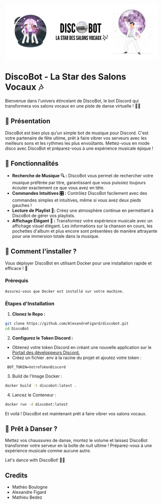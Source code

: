 <div id="header" align="center">
<img src="https://github.com/AlexandreFigard/discobot/blob/main/banner.png?raw=true" />
</div>

# DiscoBot - La Star des Salons Vocaux 🎶

Bienvenue dans l'univers étincelant de DiscoBot, le bot Discord qui transformera vos salons vocaux en une piste de danse virtuelle ! 🕺💃

## 🌟 Présentation 

DiscoBot est bien plus qu'un simple bot de musique pour Discord. C'est votre partenaire de fête ultime, prêt à faire vibrer vos serveurs avec les meilleurs sons et les rythmes les plus envoûtants. Mettez-vous en mode disco avec DiscoBot et préparez-vous à une expérience musicale épique !

## 🎵 Fonctionnalités

- **Recherche de Musique 🔍 :** DiscoBot vous permet de rechercher votre musique préférée par titre, garantissant que vous puissiez toujours écouter exactement ce que vous avez en tête.
- **Commandes Intuitives 🎛️ :** Contrôlez DiscoBot facilement avec des commandes simples et intuitives, même si vous avez deux pieds gauches !
- **Lecture de Playlist 📜:** Créez une atmosphère continue en permettant à DiscoBot de gérer vos playlists. 
- **Affichage Élégant 🌈 :** Transformez votre expérience musicale avec un affichage visuel élégant. Les informations sur la chanson en cours, les pochettes d'album et plus encore sont présentées de manière attrayante pour une immersion totale dans la musique.



## 🚀 Comment l'installer ?

Vous déployer DiscoBot en utilisant Docker pour une installation rapide et efficace ! 🐳
### Prérequis

    Assurez-vous que Docker est installé sur votre machine.

### Étapes d'Installation

1. **Clonez le Repo :**
```bash
git clone https://github.com/AlexandreFigard/discobot.git
cd DiscoBot
```


2. **Configurez le Token Discord :**

- Obtenez votre token Discord en créant une nouvelle application sur le [Portail des développeurs Discord.](https://discord.com/developers)
- Créez un fichier .env à la racine du projet et ajoutez votre token :
```env
 BOT_TOKEN=VotreTokenDiscord
 ```
   

3. Build de l'Image Docker :

```bash
docker build -t discobot:latest .
```

4. Lancez le Conteneur :
```bash
docker run -d discobot:latest
```
Et voilà ! DiscoBot est maintenant prêt à faire vibrer vos salons vocaux.

## 🕺 Prêt à Danser ?

Mettez vos chaussures de danse, montez le volume et laissez DiscoBot transformer votre serveur en la boîte de nuit ultime ! Préparez-vous à une expérience musicale comme aucune autre.

Let's dance with DiscoBot! 🌟🎉

## Credits

- Mathéo Boulogne
- Alexandre Figard
- Mathieu Bedez
